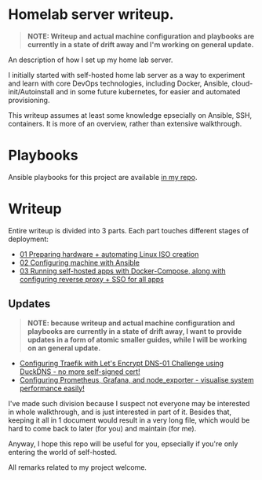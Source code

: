 # Homelab server writeup.

>**NOTE: Writeup and actual machine configuration and playbooks are currently in a state of drift away and I'm working on general update.**

An description of how I set up my home lab server.

I initially started with self-hosted home lab server as a way to experiment and learn with core DevOps technologies, including Docker, Ansible, cloud-init/Autoinstall and in some future kubernetes, for easier and automated provisioning. 

This writeup assumes at least some knowledge epsecially on Ansible, SSH, containers. It is more of an overview, rather than extensive walkthrough.

# Playbooks

Ansible playbooks for this project are available [in my repo](https://github.com/knuurr/homelab-playbooks).


# Writeup

Entire writeup is divided into 3 parts. Each part touches different stages of deployment:


- [01 Preparing hardware + automating Linux ISO creation](01_preparing_hardware.md)
- [02 Configuring machine with Ansible](02_ansible.md)
- [03 Running self-hosted apps with Docker-Compose, along with configuring reverse proxy + SSO for all apps](03_docker.md)

## Updates

>**NOTE: because writeup and actual machine configuration and playbooks are currently in a state of drift away, I want to provide updates in a form of atomic smaller guides, while I will be working on an general update.**

- [Configuring Traefik with Let's Encrypt DNS-01 Challenge using DuckDNS - no more self-signed cert!](traefik_plus_letsencrypt.md)
- [Configuring Prometheus, Grafana, and node_exporter - visualise system performance easily!](grafana_dashboard.md)

I've made such division because I suspect not everyone may be interested in whole walkthrough, and is just interested in part of it. Besides that, keeping it all in 1 document would result in a very long file, which would be hard to come back to later (for you) and maintain (for me).

Anyway, I hope this repo will be useful for you, epsecially if you're only entering the world of self-hosted.

All remarks related to my project welcome.




